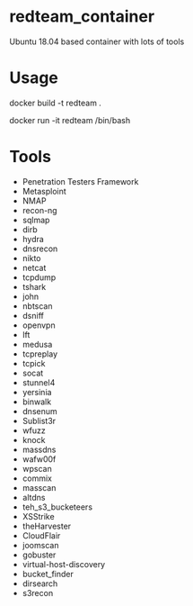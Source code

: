 # redteam_container
Ubuntu 18.04 based container with lots of tools

# Usage
docker build -t redteam .

docker run -it redteam /bin/bash

# Tools
- Penetration Testers Framework
- Metasploint
- NMAP
- recon-ng
- sqlmap
- dirb
- hydra
- dnsrecon
- nikto
- netcat
- tcpdump
- tshark
- john
- nbtscan
- dsniff
- openvpn
- lft
- medusa
- tcpreplay
- tcpick
- socat
- stunnel4
- yersinia
- binwalk
- dnsenum
- Sublist3r
- wfuzz
- knock
- massdns
- wafw00f
- wpscan
- commix
- masscan
- altdns
- teh_s3_bucketeers
- XSStrike
- theHarvester
- CloudFlair
- joomscan
- gobuster
- virtual-host-discovery
- bucket_finder
- dirsearch
- s3recon
